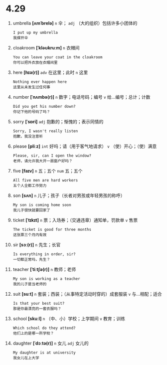 # 4.29

1. umbrella **[ʌmˈbrelə]** `n` 伞； `adj` （大的组织）包括许多小团体的

   ```
   I put up my umbrella
   我撑开伞
   ```

2. cloakroom **[ˈkləʊkruːm]** `n` 衣帽间

   ```
   You can leave your coat in the cloakroom
   你可以把外衣放在衣帽间里
   ```

3. here **[hɪə(r)]** `adv` 在这里；此时 `n` 这里

   ```
   Nothing ever happen here
   这里从未发生过任何事
   ```

4. number **[ˈnʌmbə(r)]** `n` 数字；电话号码；编号 `v` 给...编号；总计；计数

   ```
   Did you get his number down?
   你记下他的号码了吗？
   ```

5. sorry **[ˈsɒri]** `adj` 抱歉的；惭愧的；表示同情的

   ```
   Sorry, I wasn't really listen
   抱歉，我没注意听
   ```

6. please **[pliːz]** `int` 好吗；请（用于客气地请求） `v` （使）开心；（使）满意

   ```
   Please, sir, can I open the window?
   老师，请允许我大开一扇窗户好吗？
   ```

7. five **[faɪv]** `n` 五；五个 `num` 五；五个

   ```
   All five men are hard workers
   五个人全都工作努力
   ```

8. son **[sʌn]** `n` 儿子；孩子（长者对男孩或年轻男孩的称呼）

   ```
   My son is coming home soon
   我儿子很快就要回家了
   ```

9. ticket **[ˈtɪkɪt]** `n` 票；入场券；（交通违章）通知单，罚款单 `v` 售票

   ```
   The ticket is good for three months
   这张票三个月内有效
   ```

10. sir **[sɜː(r)]** `n` 先生；长官

    ```
    Is everything in order, sir?
    一切都正常吗，先生？
    ```

11. teacher **[ˈtiːtʃə(r)]** `n` 教师；老师

    ```
    My son is working as a teacher
    我的儿子是当老师的
    ```

12. suit **[suːt]** `n` 套装；西装；（从事特定活动时穿的）成套服装 `v` 与...相配；适合

    ```
    Is that your best suit?
    那是你最漂亮的一套衣服吗？
    ```

13. school **[skuːl]** `n` （中、小）学校；上学期间 `v` 教育；训练

    ```
    Which school do they attend?
    他们上的是哪一所学校？
    ```

14. daughter **[ˈdɔːtə(r)]** `n` 女儿 `adj` 女儿的
    ```
    My daughter is at university
    我女儿在上大学
    ```
